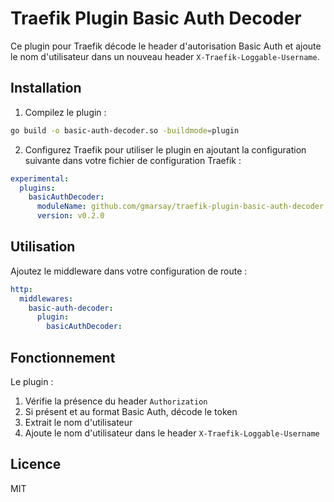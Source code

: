 # Traefik Plugin Basic Auth Decoder

Ce plugin pour Traefik décode le header d'autorisation Basic Auth et ajoute le nom d'utilisateur dans un nouveau header `X-Traefik-Loggable-Username`.

## Installation

1. Compilez le plugin :
```bash
go build -o basic-auth-decoder.so -buildmode=plugin
```

2. Configurez Traefik pour utiliser le plugin en ajoutant la configuration suivante dans votre fichier de configuration Traefik :

```yaml
experimental:
  plugins:
    basicAuthDecoder:
      moduleName: github.com/gmarsay/traefik-plugin-basic-auth-decoder
      version: v0.2.0
```

## Utilisation

Ajoutez le middleware dans votre configuration de route :

```yaml
http:
  middlewares:
    basic-auth-decoder:
      plugin:
        basicAuthDecoder:
```

## Fonctionnement

Le plugin :
1. Vérifie la présence du header `Authorization`
2. Si présent et au format Basic Auth, décode le token
3. Extrait le nom d'utilisateur
4. Ajoute le nom d'utilisateur dans le header `X-Traefik-Loggable-Username`

## Licence

MIT